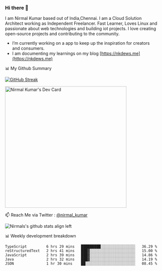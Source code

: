 ### Hi there 👋

 I am Nirmal Kumar based out of India,Chennai. I am a Cloud Solution Architect working as Independent Freelancer. Fast Learner, Loves Linux and passionate about web technologies and building iot projects. I love creating open-source projects and contributing to the community.

- I’m currently working on a app to keep up the inspiration for creators and consumers.
- I am documenting my learnings on my blog [https://nkdews.me](https://nkdews.me)


📊 My Github Summary

[![GitHub Streak](https://github-readme-streak-stats.herokuapp.com?user=nk-gears&theme=dark&hide_border=true&date_format=M%20j%5B%2C%20Y%5D)](https://git.io/streak-stats)

<a href="https://app.daily.dev/nirmal_kumar"><img src="https://api.daily.dev/devcards/a16cfcf02d384b16b41de71ce4d1d811.png?r=8ve" width="400" alt="Nirmal Kumar's Dev Card"/></a>

📫 Reach Me via  Twitter : [@nirmal_kumar](https://twitter.com/nirmal_kumar)

![Nirmals's github stats align left](https://github-readme-stats.vercel.app/api?username=nk-gears&show_icons=true)


📊 Weekly development breakdown

<!--START_SECTION:waka-->

```text
TypeScript         6 hrs 29 mins   █████████░░░░░░░░░░░░░░░░   36.29 %
reStructuredText   2 hrs 41 mins   ███▓░░░░░░░░░░░░░░░░░░░░░   15.00 %
JavaScript         2 hrs 39 mins   ███▓░░░░░░░░░░░░░░░░░░░░░   14.86 %
Java               2 hrs 32 mins   ███▓░░░░░░░░░░░░░░░░░░░░░   14.19 %
JSON               1 hr 30 mins    ██░░░░░░░░░░░░░░░░░░░░░░░   08.45 %
```

<!--END_SECTION:waka-->


